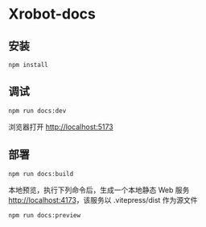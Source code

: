 # Xrobot-docs

## 安装

```shell
npm install
```

## 调试

```shell
npm run docs:dev
```
浏览器打开 <http://localhost:5173>

## 部署

```shell
npm run docs:build
```

本地预览，执行下列命令后，生成一个本地静态 Web 服务 <http://localhost:4173>，该服务以 .vitepress/dist 作为源文件
```shell
npm run docs:preview
```

